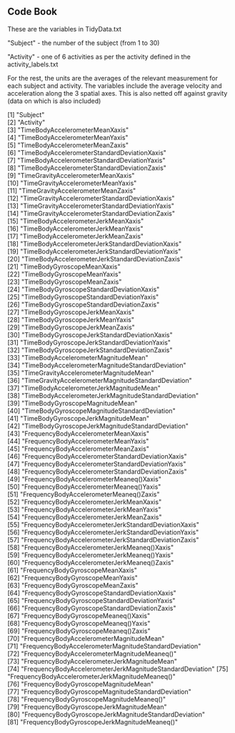 ## Code Book 

These are the variables in TidyData.txt

"Subject" - the number of the subject (from 1 to 30)

"Activity" - one of 6 activities as per the activity defined in the activity_labels.txt

For the rest, the units are the averages of the relevant measurement for each subject and activity. The variables include the average velocity and acceleration along the 3 spatial axes. This is also netted off against gravity (data on which is also included)

 [1] "Subject"                                                 
 [2] "Activity"                                                
 [3] "TimeBodyAccelerometerMeanXaxis"                          
 [4] "TimeBodyAccelerometerMeanYaxis"                          
 [5] "TimeBodyAccelerometerMeanZaxis"                          
 [6] "TimeBodyAccelerometerStandardDeviationXaxis"             
 [7] "TimeBodyAccelerometerStandardDeviationYaxis"             
 [8] "TimeBodyAccelerometerStandardDeviationZaxis"             
 [9] "TimeGravityAccelerometerMeanXaxis"                       
[10] "TimeGravityAccelerometerMeanYaxis"                       
[11] "TimeGravityAccelerometerMeanZaxis"                       
[12] "TimeGravityAccelerometerStandardDeviationXaxis"          
[13] "TimeGravityAccelerometerStandardDeviationYaxis"          
[14] "TimeGravityAccelerometerStandardDeviationZaxis"          
[15] "TimeBodyAccelerometerJerkMeanXaxis"                      
[16] "TimeBodyAccelerometerJerkMeanYaxis"                      
[17] "TimeBodyAccelerometerJerkMeanZaxis"                      
[18] "TimeBodyAccelerometerJerkStandardDeviationXaxis"         
[19] "TimeBodyAccelerometerJerkStandardDeviationYaxis"         
[20] "TimeBodyAccelerometerJerkStandardDeviationZaxis"         
[21] "TimeBodyGyroscopeMeanXaxis"                              
[22] "TimeBodyGyroscopeMeanYaxis"                              
[23] "TimeBodyGyroscopeMeanZaxis"                              
[24] "TimeBodyGyroscopeStandardDeviationXaxis"                 
[25] "TimeBodyGyroscopeStandardDeviationYaxis"                 
[26] "TimeBodyGyroscopeStandardDeviationZaxis"                 
[27] "TimeBodyGyroscopeJerkMeanXaxis"                          
[28] "TimeBodyGyroscopeJerkMeanYaxis"                          
[29] "TimeBodyGyroscopeJerkMeanZaxis"                          
[30] "TimeBodyGyroscopeJerkStandardDeviationXaxis"             
[31] "TimeBodyGyroscopeJerkStandardDeviationYaxis"             
[32] "TimeBodyGyroscopeJerkStandardDeviationZaxis"             
[33] "TimeBodyAccelerometerMagnitudeMean"                      
[34] "TimeBodyAccelerometerMagnitudeStandardDeviation"         
[35] "TimeGravityAccelerometerMagnitudeMean"                   
[36] "TimeGravityAccelerometerMagnitudeStandardDeviation"      
[37] "TimeBodyAccelerometerJerkMagnitudeMean"                  
[38] "TimeBodyAccelerometerJerkMagnitudeStandardDeviation"     
[39] "TimeBodyGyroscopeMagnitudeMean"                          
[40] "TimeBodyGyroscopeMagnitudeStandardDeviation"             
[41] "TimeBodyGyroscopeJerkMagnitudeMean"                      
[42] "TimeBodyGyroscopeJerkMagnitudeStandardDeviation"         
[43] "FrequencyBodyAccelerometerMeanXaxis"                     
[44] "FrequencyBodyAccelerometerMeanYaxis"                     
[45] "FrequencyBodyAccelerometerMeanZaxis"                     
[46] "FrequencyBodyAccelerometerStandardDeviationXaxis"        
[47] "FrequencyBodyAccelerometerStandardDeviationYaxis"        
[48] "FrequencyBodyAccelerometerStandardDeviationZaxis"        
[49] "FrequencyBodyAccelerometerMeaneq()Xaxis"                 
[50] "FrequencyBodyAccelerometerMeaneq()Yaxis"                 
[51] "FrequencyBodyAccelerometerMeaneq()Zaxis"                 
[52] "FrequencyBodyAccelerometerJerkMeanXaxis"                 
[53] "FrequencyBodyAccelerometerJerkMeanYaxis"                 
[54] "FrequencyBodyAccelerometerJerkMeanZaxis"                 
[55] "FrequencyBodyAccelerometerJerkStandardDeviationXaxis"    
[56] "FrequencyBodyAccelerometerJerkStandardDeviationYaxis"    
[57] "FrequencyBodyAccelerometerJerkStandardDeviationZaxis"    
[58] "FrequencyBodyAccelerometerJerkMeaneq()Xaxis"             
[59] "FrequencyBodyAccelerometerJerkMeaneq()Yaxis"             
[60] "FrequencyBodyAccelerometerJerkMeaneq()Zaxis"             
[61] "FrequencyBodyGyroscopeMeanXaxis"                         
[62] "FrequencyBodyGyroscopeMeanYaxis"                         
[63] "FrequencyBodyGyroscopeMeanZaxis"                         
[64] "FrequencyBodyGyroscopeStandardDeviationXaxis"            
[65] "FrequencyBodyGyroscopeStandardDeviationYaxis"            
[66] "FrequencyBodyGyroscopeStandardDeviationZaxis"            
[67] "FrequencyBodyGyroscopeMeaneq()Xaxis"                     
[68] "FrequencyBodyGyroscopeMeaneq()Yaxis"                     
[69] "FrequencyBodyGyroscopeMeaneq()Zaxis"                     
[70] "FrequencyBodyAccelerometerMagnitudeMean"                 
[71] "FrequencyBodyAccelerometerMagnitudeStandardDeviation"    
[72] "FrequencyBodyAccelerometerMagnitudeMeaneq()"             
[73] "FrequencyBodyAccelerometerJerkMagnitudeMean"             
[74] "FrequencyBodyAccelerometerJerkMagnitudeStandardDeviation"
[75] "FrequencyBodyAccelerometerJerkMagnitudeMeaneq()"         
[76] "FrequencyBodyGyroscopeMagnitudeMean"                     
[77] "FrequencyBodyGyroscopeMagnitudeStandardDeviation"        
[78] "FrequencyBodyGyroscopeMagnitudeMeaneq()"                 
[79] "FrequencyBodyGyroscopeJerkMagnitudeMean"                 
[80] "FrequencyBodyGyroscopeJerkMagnitudeStandardDeviation"    
[81] "FrequencyBodyGyroscopeJerkMagnitudeMeaneq()" 


